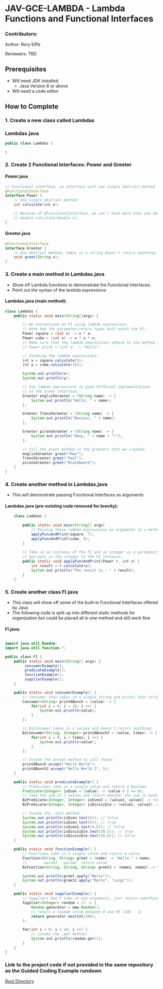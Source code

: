 # JAV-GCE-LAMBDA - Lambda Functions and Functional Interfaces

### Contributors:

Author:
    Rory Eiffe

Reviewers: TBD

## Prerequisites

- Will need JDK installed
    - Java Version 8 or above
- Will need a code editor

## How to Complete

### 1. Create a new class called Lambdas

### Lambdas.java
```java
public class Lambdas {
    
}

```

### 2. Create 2 Functional Interfaces: Power and Greeter

#### Power.java
```java
// Functional interface, an interface with one single abstract method
@FunctionalInterface
interface Power {
    // One single abstract method:
    int calculate(int x);

    // Because of @FunctionalInterface, we can't have more than one abstract method:
    // double calculate(double x);
}
```

#### Greeter.java
```java
@FunctionalInterface
interface Greeter {
    // One abstract method, takes in a string doesn't return anything:
    void greet(String x);
}
```


### 3. Create a main method in Lambdas.java
- Show off Lambda functions to demonstrate the Functional Interfaces:
- Point out the syntax of the lambda expressions
#### Lambdas.java (main method):
```java
class Lambdas {
    public static void main(String[]args) {

        // We instantiate an FI using lambda expressions
        // Note how the parameter/return types must match the FI:
        Power square = (int x) -> x * x;
        Power cube = (int x) -> x * x * x;
        // Make sure that the lambda expressions adhere to the method in the functional interface:
        // Power print = (int x) -> "Hello";

        // Invoking the lambda expressions:
        int x = square.calculate(5);
        int y = cube.calculate((6));

        System.out.println(x);
        System.out.println(y);

        // Use lambda expressions to give different implementations
        // of the Greet interface:
        Greeter englishGreeter = (String name) -> {
            System.out.println("Hello, " + name);
        };

        Greeter frenchGreeter = (String name) -> {
            System.out.println("Bonjour, " + name);
        };

        Greeter pirateGreeter = (String name) -> {
            System.out.println("Ahoy, " + name + "!");
        };

        // Call the greet method in the greeters that we created:
        englishGreeter.greet("Max");
        frenchGreeter.greet("Paul");
        pirateGreeter.greet("Blackbeard");
    }
}
```

### 4. Create another method in Lambdas.java
- This will demonstrate passing Functional Interfaces as arguments
#### Lambdas.java (pre-existing code removed for brevity):
```java
    class Lambdas {
    
        public static void main(String[] args)
            // Passing these lambda expressions as arguments to a method
            applyFuncAndPrint(square, 7);
            applyFuncAndPrint(cube, 8);
        }
    
        // Take in an instance of the FI and an integer as a parameters
        // and pass in the integer to the FI instance:
        public static void applyFuncAndPrint(Power r, int x) {
            int result = r.calculate(x);
            System.out.println("The result is : " + result);
        }
    }
```

### 5. Create another class FI.java
- This class will show off some of the built-in Functional Interfaces offered by Java
- The following code is split up into different static methods for organization but could be placed all in one method and still work fine

#### FI.java:
```java

import java.util.Random;
import java.util.function.*;

public class FI {
    public static void main(String[] args) {
         consumerExample();
         predicateExample();
         functionExample();
         supplierExample();
    }

    public static void consumerExample() {
        // Consumer that takes in a single string and prints that string 10 times
        Consumer<String> printABunch = (value) -> {
            for(int i = 0; i < 10; i ++) {
                System.out.println(value);
            }
        };

        // BiConsumer takes in 2 values and doesn't return anything:
        BiConsumer<String, Integer> printABunch2 = (value, times) -> {
            for(int i = 0; i < times; i ++) {
                System.out.println(value);
            }
        };

        // Invoke the accept method to call these:
        printABunch.accept("Hello World");
        printABunch2.accept("Hello World 2", 5);
    }

    public static void predicateExample() {
        // Predicates take in a single value and return a boolean
        Predicate<Integer> isEven = (value) -> (value % 2 == 0);
        // take the sum of 2 values and return whether the sum is even:
        BiPredicate<Integer, Integer> isEven2 = (value1, value2) -> ((value1 + value2) % 2 == 0);
        BiPredicate<Integer, Integer> isDivisible = (value1, value2) -> (value1 % value2 == 0);

        // Invoke the .test method:
        System.out.println(isEven.test(5)); // false
        System.out.println(isEven.test(6)); // true
        System.out.println(isEven2.test(4,5)); // false
        System.out.println(isDivisible.test(20,5)); // true
        System.out.println(isDivisible.test(20,6)); // false
    }

    public static void functionExample() {
        // Functions take in a single value and return a value
        Function<String, String> greet = (name) -> "Hello " + name;
        //        param1   param2  return value
        BiFunction<String, String, String> greet2 = (name1, name2) -> "Hello " + name1 + " and " + name2;

        System.out.println(greet.apply("Mario"));
        System.out.println(greet2.apply("Mario", "Luigi"));
    }

    public static void supplierExample() {
        // Suppliers don't take in any arguments, just return something
        Supplier<Integer> random = () -> {
            Random generator = new Random();
            // return a random value between 0 and 99 (100 - 1)
            return generator.nextInt(100);
        };

        for(int i = 0; i < 10; i ++) {
            // invoke the .get method:
            System.out.println(random.get());
        }
    }
}

```

### Link to the project code if not provided in the same repository as the Guided Coding Example rundown
[Root Directory](src/com/revature/)
